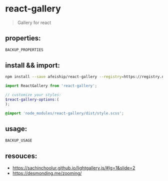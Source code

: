 # react-gallery
> Gallery for react

## properties:
```javascript
BACKUP_PROPERTIES
```

## install && import:
```bash
npm install --save afeiship/react-gallery --registry=https://registry.npm.taobao.org
```

```js
import ReactGallery from 'react-gallery';
```

```scss
// customize your styles:
$react-gallery-options:(
);

@import 'node_modules/react-gallery/dist/style.scss';
```


## usage:
```jsx
BACKUP_USAGE
```

## resouces:
+ https://sachinchoolur.github.io/lightgallery.js/#lg=1&slide=2
+ https://desmonding.me/zooming/

